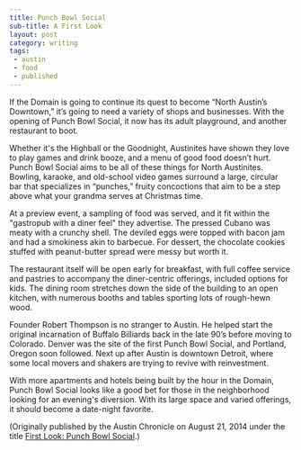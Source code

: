 ```yaml
---
title: Punch Bowl Social
sub-title: A First Look
layout: post
category: writing
tags:
 - austin
 - food
 - published
---
```

If the Domain is going to continue its quest to become “North Austin’s Downtown,” it’s going to need a variety of shops and businesses. With the opening of Punch Bowl Social, it now has its adult playground, and another restaurant to boot.

Whether it's the Highball or the Goodnight, Austinites have shown they love to play games and drink booze, and a menu of good food doesn’t hurt. Punch Bowl Social aims to be all of these things for North Austinites. Bowling, karaoke, and old-school video games surround a large, circular bar that specializes in “punches,” fruity concoctions that aim to be a step above what your grandma serves at Christmas time.

At a preview event, a sampling of food was served, and it fit within the "gastropub with a diner feel" they advertise. The pressed Cubano was meaty with a crunchy shell. The deviled eggs were topped with bacon jam and had a smokiness akin to barbecue. For dessert, the chocolate cookies stuffed with peanut-butter spread were messy but worth it.

The restaurant itself will be open early for breakfast, with full coffee service and pastries to accompany the diner-centric offerings, included options for kids. The dining room stretches down the side of the building to an open kitchen, with numerous booths and tables sporting lots of rough-hewn wood.

Founder Robert Thompson is no stranger to Austin. He helped start the original incarnation of Buffalo Billiards back in the late 90’s before moving to Colorado. Denver was the site of the first Punch Bowl Social, and Portland, Oregon soon followed. Next up after Austin is downtown Detroit, where some local movers and shakers are trying to revive with reinvestment.

With more apartments and hotels being built by the hour in the Domain, Punch Bowl Social looks like a good bet for those in the neighborhood looking for an evening's diversion. With its large space and varied offerings, it should become a date-night favorite.

(Originally published by the Austin Chronicle on August 21, 2014 under the title [First Look: Punch Bowl Social](http://www.austinchronicle.com/daily/food/2014-08-21/first-look-punch-bowl-social/).)